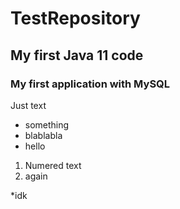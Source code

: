 # TestRepository #
## My first Java 11 code
### My first application with MySQL
Just text
* something
* blablabla
*    hello
1. Numered text
2. again

*idk

